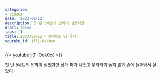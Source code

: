 ```yaml
---
categories:
- videos
date: '2023-06-12'
description: 첫 턴 5세트의 압박이 심했지만
draft: false
tags: []
title: 2023/06/12 티아라멘츠 vs 루닉
youtube_id: jl31-Odk0c8
---
```



{{< youtube jl31-Odk0c8 >}}

첫 턴 5세트의 압박이 심했지만
상대 패가 나쁘고 우라라가 늦지 않게 손에 들어와서 살았다